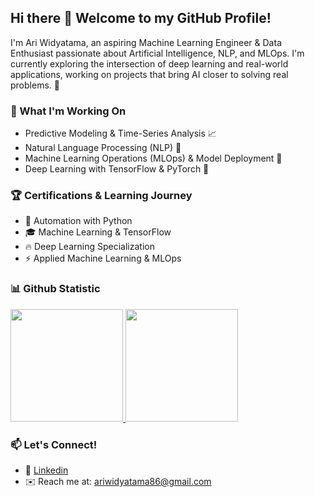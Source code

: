## Hi there 👋 Welcome to my GitHub Profile!

I'm Ari Widyatama, an aspiring Machine Learning Engineer & Data Enthusiast passionate about Artificial Intelligence, NLP, and MLOps. I'm currently exploring the intersection of deep learning and real-world applications, working on projects that bring AI closer to solving real problems. 🚀

### 🌱 What I'm Working On
- Predictive Modeling & Time-Series Analysis 📈
- Natural Language Processing (NLP) 💬
- Machine Learning Operations (MLOps) & Model Deployment 🚀
- Deep Learning with TensorFlow & PyTorch 🤖

### 🏆 Certifications & Learning Journey
- 🏅 Automation with Python
- 🎓 Machine Learning & TensorFlow
- 🔥 Deep Learning Specialization
- ⚡ Applied Machine Learning & MLOps

### 📊 Github Statistic
<p align="left">
<a href="https://github.com/AriWidyatama">
  <img height="180em" src="https://github-readme-stats-eight-theta.vercel.app/api?username=AriWidyatama&show_icons=true&theme=algolia&include_all_commits=true&count_private=true"/>
  <img height="180em" src="https://github-readme-stats-eight-theta.vercel.app/api/top-langs/?username=AriWidyatama&layout=compact&theme=algolia&langs_count=10"/>
</a>
</p>

### 📫 Let's Connect!
- 💼 [Linkedin](https://www.linkedin.com/in/i-putu-suka-ari-widyatama-374a67252/)
- ✉️ Reach me at: ariwidyatama86@gmail.com
